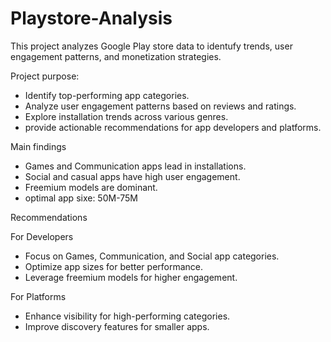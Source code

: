 # Playstore-Analysis
This project analyzes Google Play store data to identufy trends, user engagement patterns, and monetization strategies.

Project purpose:
- Identify top-performing app categories.
- Analyze user engagement patterns based on reviews and ratings.
- Explore installation trends across various genres.
- provide actionable recommendations for app developers and platforms.

Main findings
- Games and Communication apps lead in installations.
- Social and casual apps have high user engagement.
- Freemium models are dominant.
- optimal app sixe: 50M-75M

Recommendations

For Developers
- Focus on Games, Communication, and Social app categories.
- Optimize app sizes for better performance.
- Leverage freemium models for higher engagement.

For Platforms
- Enhance visibility for high-performing categories.
- Improve discovery features for smaller apps.
